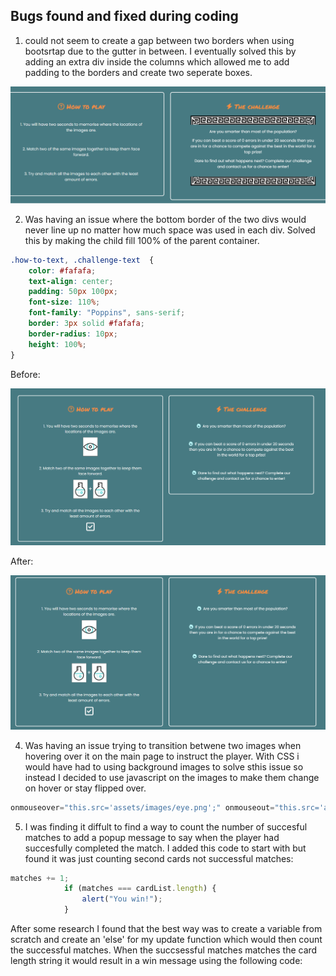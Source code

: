 ## Bugs found and fixed during coding

1. could not seem to create a gap between two borders when using bootsrtap due to the gutter in between. I eventually solved this by adding an extra div inside the columns which allowed me to add padding to the borders and create two seperate boxes.

![Gutter Bug](assets/images/gutter-bug.png)

2. Was having an issue where the bottom border of the two divs would never line up no matter how much space was used in each div. Solved this by making the child fill 100% of the parent container.

```CSS
.how-to-text, .challenge-text  {
    color: #fafafa;
    text-align: center;
    padding: 50px 100px;
    font-size: 110%;
    font-family: "Poppins", sans-serif;
    border: 3px solid #fafafa;
    border-radius: 10px;
    height: 100%;
}
```

Before:

![Bottom border bug](assets/images/bottom-border-bug-before.png)

After:

![Bottom border bug](assets/images/bottom-border-bug-after.png)

4. Was having an issue trying to transition betwene two images when hovering over it on the main page to instruct the player. With CSS i would have had to using background images to solve sthis issue so instead I decided to use javascript on the images to make them change on hover or stay flipped over.

```js
onmouseover="this.src='assets/images/eye.png';" onmouseout="this.src='assets/images/card-back.png';"
```

5. I was finding it diffult to find a way to count the number of succesful matches to add a popup message to say when the player had succesfully completed the match. I added this code to start with but found it was just counting second cards not successful matches:

```js
matches += 1;
            if (matches === cardList.length) {
                alert("You win!");
            }
```

After some research I found that the best way was to create a variable from scratch and create an 'else' for my update function which would then count the successful matches. When the succsessful matches  matches the card length string it would result in a win message using the following code:

```js

```